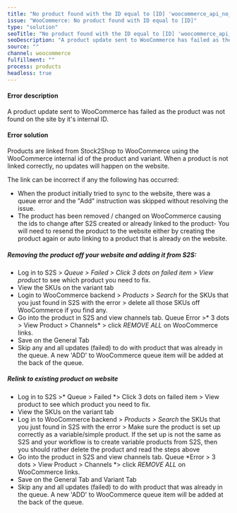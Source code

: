 ```yaml
---
title: "No product found with the ID equal to [ID] 'woocommerce_api_no_product_found'"
issue: "WooCommerce: No product found with ID equal to [ID]"
type: "solution"
seoTitle: "No product found with the ID equal to [ID] 'woocommerce_api_no_product_found'"
seoDescription: "A product update sent to WooCommerce has failed as the product was not found on the site by it's internal ID."
source: ""
channel: woocommerce
fulfillment: ""
process: products
headless: true
---
```



#### Error description
A product update sent to WooCommerce has failed as the product was not found on the site by it's internal ID.

#### Error solution
Products are linked  from Stock2Shop to WooCommerce using the WooCommerce internal id of the product and variant.
When a product is not linked correctly,  no updates will happen on the website. 

The link can be incorrect if any the following has occurred:

- When the product initially tried to sync to the website, there was a queue error and the "Add" instruction was skipped without resolving the issue.
- The product has been removed / changed on WooCommerce causing the ids to change after S2S created or already linked to the product-
You will need to resend the product to the website either by creating the product again or auto linking to a product that is already on the website.

##### Removing the product off your website and adding it from S2S:

- Log in to S2S > *Queue > Failed > Click 3 dots on failed item > View product* to see which product you need to fix.
- View the SKUs on the variant tab
- Login to WooCommerce backend > *Products > Search* for the SKUs that you just found in S2S with the error > delete all those SKUs off WooCommerce if you find any.
- Go into the product in S2S and view channels tab. Queue Error >* 3 dots > View Product > Channels* > click *REMOVE ALL* on WooCommerce links.
- Save on the General Tab 
- Skip any and all updates (failed) to do with product that was already in the queue. A new 'ADD' to WooCommerce queue item will be added at the back of the queue.

##### Relink to existing product on website

- Log in to S2S >* Queue > Failed *> Click 3 dots on failed item > View product to see which product you need to fix.
- View the SKUs on the variant tab
- Log in to WooCommerce backend > *Products > Search* the SKUs that you just found in S2S with the error > Make sure the product is set up correctly as a variable/simple product. If the set up is not the same as S2S and your workflow is to create variable products from S2S, then you should rather delete the product and read the steps  above
- Go into the product in S2S and view channels tab. Queue *Error > 3 dots > View Product > Channels *> click *REMOVE ALL* on WooCommerce links.
- Save on the General Tab and Variant Tab
- Skip any and all updates (failed) to do with product that was already in the queue. A new 'ADD' to WooCommerce queue item will be added at the back of the queue.